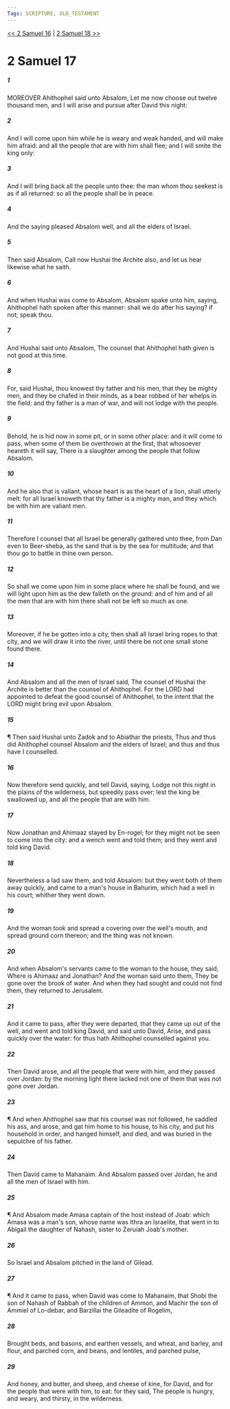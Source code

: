 ```yaml
---
Tags: SCRIPTURE, OLD_TESTAMENT
---
```


[<< 2 Samuel 16](OLD_TESTAMENT/10_2_Samuel/2_Samuel_16.md) | [2 Samuel 18 >>](OLD_TESTAMENT/10_2_Samuel/2_Samuel_18.md)

# 2 Samuel 17

##### 1
 MOREOVER Ahithophel said unto Absalom, Let me now choose out twelve thousand men, and I will arise and pursue after David this night:
##### 2
 And I will come upon him while he is weary and weak handed, and will make him afraid: and all the people that are with him shall flee; and I will smite the king only:
##### 3
 And I will bring back all the people unto thee: the man whom thou seekest is as if all returned: so all the people shall be in peace.
##### 4
 And the saying pleased Absalom well, and all the elders of Israel.
##### 5
 Then said Absalom, Call now Hushai the Archite also, and let us hear likewise what he saith.
##### 6
 And when Hushai was come to Absalom, Absalom spake unto him, saying, Ahithophel hath spoken after this manner: shall we do after his saying?  if not; speak thou.
##### 7
 And Hushai said unto Absalom, The counsel that Ahithophel hath given is not good at this time.
##### 8
 For, said Hushai, thou knowest thy father and his men, that they be mighty men, and they be chafed in their minds, as a bear robbed of her whelps in the field: and thy father is a man of war, and will not lodge with the people.
##### 9
 Behold, he is hid now in some pit, or in some other place: and it will come to pass, when some of them be overthrown at the first, that whosoever heareth it will say, There is a slaughter among the people that follow Absalom.
##### 10
 And he also that is valiant, whose heart is as the heart of a lion, shall utterly melt: for all Israel knoweth that thy father is a mighty man, and they which be with him are valiant men.
##### 11
 Therefore I counsel that all Israel be generally gathered unto thee, from Dan even to Beer-sheba, as the sand that is by the sea for multitude; and that thou go to battle in thine own person.
##### 12
 So shall we come upon him in some place where he shall be found, and we will light upon him as the dew falleth on the ground: and of him and of all the men that are with him there shall not be left so much as one.
##### 13
 Moreover, if he be gotten into a city, then shall all Israel bring ropes to that city, and we will draw it into the river, until there be not one small stone found there.
##### 14
 And Absalom and all the men of Israel said, The counsel of Hushai the Archite is better than the counsel of Ahithophel.  For the LORD had appointed to defeat the good counsel of Ahithophel, to the intent that the LORD might bring evil upon Absalom.
##### 15
 ¶ Then said Hushai unto Zadok and to Abiathar the priests, Thus and thus did Ahithophel counsel Absalom and the elders of Israel; and thus and thus have I counselled.
##### 16
 Now therefore send quickly, and tell David, saying, Lodge not this night in the plains of the wilderness, but speedily pass over; lest the king be swallowed up, and all the people that are with him.
##### 17
 Now Jonathan and Ahimaaz stayed by En-rogel; for they might not be seen to come into the city: and a wench went and told them; and they went and told king David.
##### 18
 Nevertheless a lad saw them, and told Absalom: but they went both of them away quickly, and came to a man's house in Bahurim, which had a well in his court; whither they went down.
##### 19
 And the woman took and spread a covering over the well's mouth, and spread ground corn thereon; and the thing was not known.
##### 20
 And when Absalom's servants came to the woman to the house, they said, Where is Ahimaaz and Jonathan?  And the woman said unto them, They be gone over the brook of water.  And when they had sought and could not find them, they returned to Jerusalem.
##### 21
 And it came to pass, after they were departed, that they came up out of the well, and went and told king David, and said unto David, Arise, and pass quickly over the water: for thus hath Ahithophel counselled against you.
##### 22
 Then David arose, and all the people that were with him, and they passed over Jordan: by the morning light there lacked not one of them that was not gone over Jordan.
##### 23
 ¶ And when Ahithophel saw that his counsel was not followed, he saddled his ass, and arose, and gat him home to his house, to his city, and put his household in order, and hanged himself, and died, and was buried in the sepulchre of his father.
##### 24
 Then David came to Mahanaim.  And Absalom passed over Jordan, he and all the men of Israel with him.
##### 25
 ¶ And Absalom made Amasa captain of the host instead of Joab: which Amasa was a man's son, whose name was Ithra an Israelite, that went in to Abigail the daughter of Nahash, sister to Zeruiah Joab's mother.
##### 26
 So Israel and Absalom pitched in the land of Gilead.
##### 27
 ¶ And it came to pass, when David was come to Mahanaim, that Shobi the son of Nahash of Rabbah of the children of Ammon, and Machir the son of Ammiel of Lo-debar, and Barzillai the Gileadite of Rogelim,
##### 28
 Brought beds, and basons, and earthen vessels, and wheat, and barley, and flour, and parched corn, and beans, and lentiles, and parched pulse,
##### 29
 And honey, and butter, and sheep, and cheese of kine, for David, and for the people that were with him, to eat: for they said, The people is hungry, and weary, and thirsty, in the wilderness.

